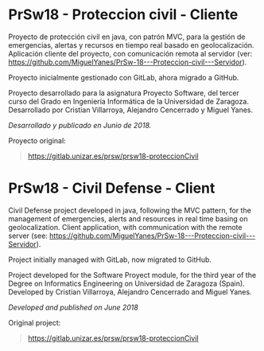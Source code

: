 # PrSw18 - Proteccion civil - Cliente

Proyecto de protección civil en java, con patrón MVC, para la gestión de emergencias, alertas y recursos en tiempo real basado en geolocalización. Aplicación cliente del proyecto, con comunicación remota al servidor (ver: https://github.com/MiguelYanes/PrSw-18---Proteccion-civil---Servidor).

Proyecto inicialmente gestionado con GitLab, ahora migrado a GitHub.

Proyecto desarrollado para la asignatura Proyecto Software, del tercer curso del Grado en Ingeniería Informática de la Universidad de Zaragoza.
Desarrollado por Cristian Villarroya, Alejandro Cencerrado y Miguel Yanes.

*Desarrollado y publicado en Junio de 2018.*


Proyecto original:
>https://gitlab.unizar.es/prsw/prsw18-proteccionCivil


# PrSw18 - Civil Defense - Client

Civil Defense project developed in java, following the MVC pattern, for the management of emergencies, alerts and resources in real time basing on geolocalization. Client application, with communication with the remote server (see: https://github.com/MiguelYanes/PrSw-18---Proteccion-civil---Servidor).

Project initially managed with GitLab, now migrated to GitHub.

Project developed for the Software Proyect module, for the third year of the Degree on Informatics Engineering on Universidad de Zaragoza (Spain).
Developed by Cristian Villarroya, Alejandro Cencerrado and Miguel Yanes.

*Developed and published on June 2018*

Original project:
>https://gitlab.unizar.es/prsw/prsw18-proteccionCivil
